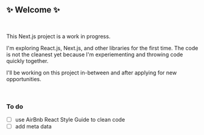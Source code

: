## ✨ Welcome ✨
</br>

This Next.js project is a work in progress. 

I'm exploring React.js, Next.js, and other libraries for the first time. The code is not the cleanest yet because I'm experiementing and throwing code quickly together.

I'll be working on this project in-between and after applying for new opportunities.

</br>

### To do
- [ ]  use AirBnb React Style Guide to clean code
- [ ] add meta data
